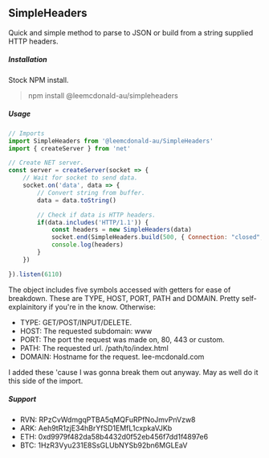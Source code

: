 ## SimpleHeaders
Quick and simple method to parse to JSON or build from a string supplied HTTP headers.

##### Installation
Stock NPM install.
> npm install @leemcdonald-au/simpleheaders

##### Usage
```javascript
// Imports
import SimpleHeaders from '@leemcdonald-au/SimpleHeaders'
import { createServer } from 'net'

// Create NET server.
const server = createServer(socket => {
    // Wait for socket to send data.
    socket.on('data', data => {
        // Convert string from buffer.
        data = data.toString()

        // Check if data is HTTP headers.
        if(data.includes('HTTP/1.1')) {
            const headers = new SimpleHeaders(data)
            socket.end(SimpleHeaders.build(500, { Connection: "closed", "Content-Type": "text/html" }) + SimpleHeaders.html('Error 500', '<b>Error 500</b>: Internal Server Error'))
            console.log(headers)
        }
    })

}).listen(6110)
```

The object includes five symbols accessed with getters for ease of breakdown. These are TYPE, HOST, PORT, PATH and DOMAIN. Pretty self-explainitory if you're in the know. Otherwise:
- TYPE: GET/POST/INPUT/DELETE.
- HOST: The requested subdomain: www
- PORT: The port the request was made on, 80, 443 or custom.
- PATH: The requested url. /path/to/index.html
- DOMAIN: Hostname for the request. lee-mcdonald.com

I added these 'cause I was gonna break them out anyway. May as well do it this side of the import.

##### Support
- RVN: RPzCvWdmgqPTBA5qMQFuRPfNoJmvPnVzw8
- ARK: Aeh9tR1zjE34hBrYfSD1EMfL1cxpkaVJKb
- ETH: 0xd9979f482da58b4432d0f52eb456f7dd1f4897e6
- BTC: 1HzR3Vyu231E8SsGLUbNYSb92bn6MGLEaV